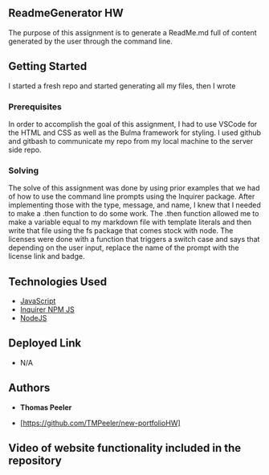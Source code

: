 ## ReadmeGenerator HW

The purpose of this assignment is to generate a ReadMe.md full of content generated by the user through the command line.

## Getting Started

I started a fresh repo and started generating all my files, then I wrote 

### Prerequisites

In order to accomplish the goal of this assignment, I had to use VSCode for the HTML and CSS as well as the Bulma framework for styling. I used github and gitbash to communicate my repo from my local machine to the server side repo.

### Solving

The solve of this assignment was done by using prior examples that we had of how to use the command line prompts using the Inquirer package. After implementing those with the type, message, and name, I knew that I needed to make a .then function to do some work. The .then function allowed me to make a variable equal to my markdown file with template literals and then write that file using the fs package that comes stock with node. The licenses were done with a function that triggers a switch case and says that depending on the user input, replace the name of the prompt with the license link and badge.

## Technologies Used

* [JavaScript](https://www.javascript.com/)
* [Inquirer NPM JS](https://www.npmjs.com/package/inquirer)
* [NodeJS](https://nodejs.org/en/)

## Deployed Link

* N/A

## Authors

* **Thomas Peeler** 

- [https://github.com/TMPeeler/new-portfolioHW]
## Video of website functionality included in the repository
